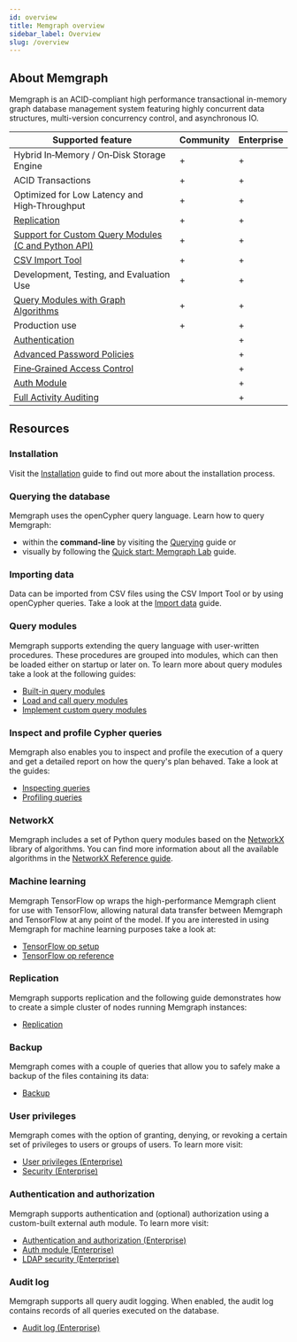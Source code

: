 ```yaml
---
id: overview
title: Memgraph overview
sidebar_label: Overview
slug: /overview
---
```


## About Memgraph

Memgraph is an ACID-compliant high performance transactional in-memory graph
database management system featuring highly concurrent data structures,
multi-version concurrency control, and asynchronous IO.

Supported feature                                                       | Community | Enterprise
------------------------------------------------------------------------|-----------|-----------
Hybrid In&#8209;Memory / On&#8209;Disk Storage Engine                   |     +     |     +
ACID Transactions                                                       |     +     |     +
Optimized for Low Latency and High&#8209;Throughput                     |     +     |     +
[Replication](#replication)                                             |     +     |     +
[Support for Custom Query Modules (C and Python API)](#query-modules)   |     +     |     +
[CSV Import Tool](#importing-data)                                      |     +     |     +
Development, Testing, and Evaluation Use                                |     +     |     +
[Query Modules with Graph Algorithms](#query-modules)                   |     +     |     +
Production use                                                          |     +     |     +
[Authentication](#authentication-and-authorization)                     |           |     +
[Advanced Password Policies](#user-privileges)                          |           |     +
[Fine&#8209;Grained Access Control](#user-privileges)                   |           |     +
[Auth Module](#authentication-and-authorization)                        |           |     +
[Full Activity Auditing](#audit-log)                                    |           |     +

## Resources

### Installation

Visit the [Installation](/getting-started/installation.md) guide to find out more about the installation process.

### Querying the database

Memgraph uses the openCypher query language. Learn how to query Memgraph:
* within the **command-line** by visiting the [Querying](./getting-started/querying/querying.md) guide or
* visually by following the [Quick start: Memgraph Lab](https://memgraph.com/docs/memgraph-lab/) guide.

### Importing data

Data can be imported from CSV files using the CSV Import Tool or by using openCypher queries. 
Take a look at the [Import data](./database-functionalities/import-data.md) guide.

### Query modules

Memgraph supports extending the query language with user-written procedures. These procedures are grouped into modules, which can then be loaded either on startup or later on. 
To learn more about query modules take a look at the following guides:
* [Built-in query modules](./database-functionalities/query-modules/built-in-query-modules.md)
* [Load and call query modules](./database-functionalities/query-modules/load-call-query-modules.md)
* [Implement custom query modules](./database-functionalities/query-modules/implement-query-modules.md)

### Inspect and profile Cypher queries 

Memgraph also enables you to inspect and profile the execution of a query and get a detailed report 
on how the query's plan behaved. Take a look at the guides:
* [Inspecting queries](./database-functionalities/inspecting-queries.md)
* [Profiling queries](./database-functionalities/profiling-queries.md)

### NetworkX

Memgraph includes a set of Python query modules based on the [NetworkX](https://networkx.github.io/) library of algorithms.
You can find more information about all the available algorithms in the [NetworkX Reference guide](/reference-guide/networkx/networkx.md).

### Machine learning

Memgraph TensorFlow op wraps the high-performance Memgraph client for use with TensorFlow, 
allowing natural data transfer between Memgraph and TensorFlow at any point of the model.
If you are interested in using Memgraph for machine learning purposes  take a look at:
* [TensorFlow op setup](./database-functionalities/tensorflow-setup.md) 
* [TensorFlow op reference](./reference-guide/tensorflow.md)

### Replication

Memgraph supports replication and the following guide demonstrates how to create a simple cluster of nodes running
Memgraph instances: 
* [Replication](./database-functionalities/replication.md)

### Backup

Memgraph comes with a couple of queries that allow you to safely make a backup of the files containing its data:
* [Backup](./reference-guide/backup.md)

### User privileges

Memgraph comes with the option of granting, denying, or revoking a certain set of privileges to users or groups of users.
To learn more visit:
* [User privileges (Enterprise)](./database-functionalities/manage-user-privileges.md)
* [Security (Enterprise)](./reference-guide/security.md)

### Authentication and authorization

Memgraph supports authentication and (optional) authorization using a custom-built external auth module.
To learn more visit:
* [Authentication and authorization (Enterprise)](./database-functionalities/manage-users-using-ldap.md)
* [Auth module (Enterprise)](./reference-guide/auth-module.md)
* [LDAP security (Enterprise)](./reference-guide/ldap-security.md)

### Audit log

Memgraph supports all query audit logging. When enabled, the audit log contains records of all queries executed on the database.
* [Audit log (Enterprise)](./reference-guide/audit-log.md)
